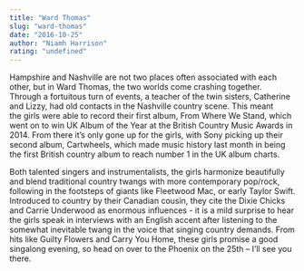 ```yaml
---
title: "Ward Thomas"
slug: "ward-thomas"
date: "2016-10-25"
author: "Niamh Harrison"
rating: "undefined"
---
```


Hampshire and Nashville are not two places often associated with each other, but in Ward Thomas, the two worlds come crashing together. Through a fortuitous turn of events, a teacher of the twin sisters, Catherine and Lizzy, had old contacts in the Nashville country scene. This meant the girls were able to record their first album, From Where We Stand, which went on to win UK Album of the Year at the British Country Music Awards in 2014. From there it’s only gone up for the girls, with Sony picking up their second album, Cartwheels, which made music history last month in being the first British country album to reach number 1 in the UK album charts.

Both talented singers and instrumentalists, the girls harmonize beautifully and blend traditional country twangs with more contemporary pop/rock, following in the footsteps of giants like Fleetwood Mac, or early Taylor Swift. Introduced to country by their Canadian cousin, they cite the Dixie Chicks and Carrie Underwood as enormous influences - it is a mild surprise to hear the girls speak in interviews with an English accent after listening to the somewhat inevitable twang in the voice that singing country demands. From hits like Guilty Flowers and Carry You Home, these girls promise a good singalong evening, so head on over to the Phoenix on the 25th – I’ll see you there.

